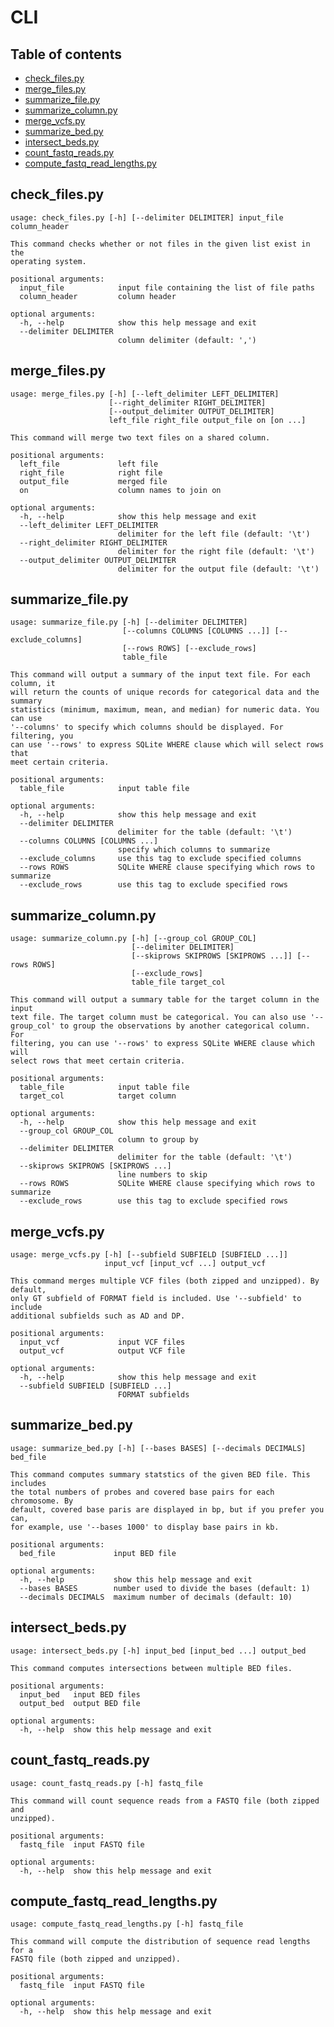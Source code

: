 # CLI

## Table of contents

* [check_files.py](#check_files.py) 
* [merge_files.py](#merge_files.py) 
* [summarize_file.py](#summarize_file.py) 
* [summarize_column.py](#summarize_column.py) 
* [merge_vcfs.py](#merge_vcfs.py) 
* [summarize_bed.py](#summarize_bed.py) 
* [intersect_beds.py](#intersect_beds.py) 
* [count_fastq_reads.py](#count_fastq_reads.py) 
* [compute_fastq_read_lengths.py](#compute_fastq_read_lengths.py) 

## check_files.py <a name="check_files.py"></a>

```
usage: check_files.py [-h] [--delimiter DELIMITER] input_file column_header

This command checks whether or not files in the given list exist in the
operating system.

positional arguments:
  input_file            input file containing the list of file paths
  column_header         column header

optional arguments:
  -h, --help            show this help message and exit
  --delimiter DELIMITER
                        column delimiter (default: ',')
```

## merge_files.py <a name="merge_files.py"></a>

```
usage: merge_files.py [-h] [--left_delimiter LEFT_DELIMITER]
                      [--right_delimiter RIGHT_DELIMITER]
                      [--output_delimiter OUTPUT_DELIMITER]
                      left_file right_file output_file on [on ...]

This command will merge two text files on a shared column.

positional arguments:
  left_file             left file
  right_file            right file
  output_file           merged file
  on                    column names to join on

optional arguments:
  -h, --help            show this help message and exit
  --left_delimiter LEFT_DELIMITER
                        delimiter for the left file (default: '\t')
  --right_delimiter RIGHT_DELIMITER
                        delimiter for the right file (default: '\t')
  --output_delimiter OUTPUT_DELIMITER
                        delimiter for the output file (default: '\t')
```

## summarize_file.py <a name="summarize_file.py"></a>

```
usage: summarize_file.py [-h] [--delimiter DELIMITER]
                         [--columns COLUMNS [COLUMNS ...]] [--exclude_columns]
                         [--rows ROWS] [--exclude_rows]
                         table_file

This command will output a summary of the input text file. For each column, it
will return the counts of unique records for categorical data and the summary
statistics (minimum, maximum, mean, and median) for numeric data. You can use
'--columns' to specify which columns should be displayed. For filtering, you
can use '--rows' to express SQLite WHERE clause which will select rows that
meet certain criteria.

positional arguments:
  table_file            input table file

optional arguments:
  -h, --help            show this help message and exit
  --delimiter DELIMITER
                        delimiter for the table (default: '\t')
  --columns COLUMNS [COLUMNS ...]
                        specify which columns to summarize
  --exclude_columns     use this tag to exclude specified columns
  --rows ROWS           SQLite WHERE clause specifying which rows to summarize
  --exclude_rows        use this tag to exclude specified rows
```

## summarize_column.py <a name="summarize_column.py"></a>

```
usage: summarize_column.py [-h] [--group_col GROUP_COL]
                           [--delimiter DELIMITER]
                           [--skiprows SKIPROWS [SKIPROWS ...]] [--rows ROWS]
                           [--exclude_rows]
                           table_file target_col

This command will output a summary table for the target column in the input
text file. The target column must be categorical. You can also use '--
group_col' to group the observations by another categorical column. For
filtering, you can use '--rows' to express SQLite WHERE clause which will
select rows that meet certain criteria.

positional arguments:
  table_file            input table file
  target_col            target column

optional arguments:
  -h, --help            show this help message and exit
  --group_col GROUP_COL
                        column to group by
  --delimiter DELIMITER
                        delimiter for the table (default: '\t')
  --skiprows SKIPROWS [SKIPROWS ...]
                        line numbers to skip
  --rows ROWS           SQLite WHERE clause specifying which rows to summarize
  --exclude_rows        use this tag to exclude specified rows
```

## merge_vcfs.py <a name="merge_vcfs.py"></a>

```
usage: merge_vcfs.py [-h] [--subfield SUBFIELD [SUBFIELD ...]]
                     input_vcf [input_vcf ...] output_vcf

This command merges multiple VCF files (both zipped and unzipped). By default,
only GT subfield of FORMAT field is included. Use '--subfield' to include
additional subfields such as AD and DP.

positional arguments:
  input_vcf             input VCF files
  output_vcf            output VCF file

optional arguments:
  -h, --help            show this help message and exit
  --subfield SUBFIELD [SUBFIELD ...]
                        FORMAT subfields
```

## summarize_bed.py <a name="summarize_bed.py"></a>

```
usage: summarize_bed.py [-h] [--bases BASES] [--decimals DECIMALS] bed_file

This command computes summary statstics of the given BED file. This includes
the total numbers of probes and covered base pairs for each chromosome. By
default, covered base paris are displayed in bp, but if you prefer you can,
for example, use '--bases 1000' to display base pairs in kb.

positional arguments:
  bed_file             input BED file

optional arguments:
  -h, --help           show this help message and exit
  --bases BASES        number used to divide the bases (default: 1)
  --decimals DECIMALS  maximum number of decimals (default: 10)
```

## intersect_beds.py <a name="intersect_beds.py"></a>

```
usage: intersect_beds.py [-h] input_bed [input_bed ...] output_bed

This command computes intersections between multiple BED files.

positional arguments:
  input_bed   input BED files
  output_bed  output BED file

optional arguments:
  -h, --help  show this help message and exit
```

## count_fastq_reads.py <a name="count_fastq_reads.py"></a>

```
usage: count_fastq_reads.py [-h] fastq_file

This command will count sequence reads from a FASTQ file (both zipped and
unzipped).

positional arguments:
  fastq_file  input FASTQ file

optional arguments:
  -h, --help  show this help message and exit
```

## compute_fastq_read_lengths.py <a name="compute_fastq_read_lengths.py"></a>

```
usage: compute_fastq_read_lengths.py [-h] fastq_file

This command will compute the distribution of sequence read lengths for a
FASTQ file (both zipped and unzipped).

positional arguments:
  fastq_file  input FASTQ file

optional arguments:
  -h, --help  show this help message and exit
```

